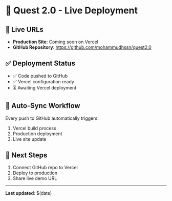 # 🚀 Quest 2.0 - Live Deployment

## 📱 Live URLs
- **Production Site**: Coming soon on Vercel
- **GitHub Repository**: https://github.com/mohammudhssn/quest2.0

## ✅ Deployment Status
- ✅ Code pushed to GitHub
- ✅ Vercel configuration ready
- ⏳ Awaiting Vercel deployment

## 🔄 Auto-Sync Workflow
Every push to GitHub automatically triggers:
1. Vercel build process
2. Production deployment
3. Live site update

## 🎯 Next Steps
1. Connect GitHub repo to Vercel
2. Deploy to production
3. Share live demo URL

---
**Last updated**: $(date)
